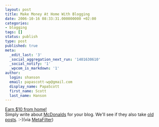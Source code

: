 ```yaml
---
layout: post
title: Make Money At Home With Blogging
date: 2006-10-16 08:33:31.000000000 +02:00
categories:
- blogging
tags: []
status: publish
type: post
published: true
meta:
  _edit_last: '3'
  _social_aggregation_next_run: '1401630610'
  _social_notify: '1'
  _wpcom_is_markdown: '1'
author:
  login: shanson
  email: papascott-wp@gmail.com
  display_name: PapaScott
  first_name: Scott
  last_name: Hanson
---
```

<p><a href="http://www.creamaid.com/">Earn $10 from home!</a><br />
Simply write about <a href="http://www.creamaid.com/mclovers.html">McDonalds</a> for your blog. We'll see if they also take <a href="/archives/2005/09/17/mccafe-elmshorn/">old posts</a>. :-)(via <a href="http://www.metafilter.com/mefi/55540">MetaFilter</a>)</p>
